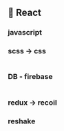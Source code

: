 ## 🎈 React

### javascript

### scss -> css

#

### DB - firebase

#

### redux -> recoil

### reshake

